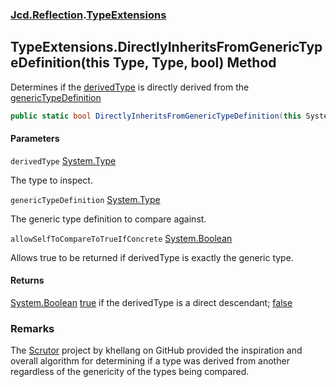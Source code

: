 ### [Jcd.Reflection](Jcd.Reflection.md 'Jcd.Reflection').[TypeExtensions](TypeExtensions.md 'Jcd.Reflection.TypeExtensions')

## TypeExtensions.DirectlyInheritsFromGenericTypeDefinition(this Type, Type, bool) Method

Determines if
the [derivedType](TypeExtensions.DirectlyInheritsFromGenericTypeDefinition.qE66oTVx3GVuaGUl6VtNHQ.md#Jcd.Reflection.TypeExtensions.DirectlyInheritsFromGenericTypeDefinition(thisSystem.Type,System.Type,bool).derivedType 'Jcd.Reflection.TypeExtensions.DirectlyInheritsFromGenericTypeDefinition(this System.Type, System.Type, bool).derivedType')
is directly derived from
the [genericTypeDefinition](TypeExtensions.DirectlyInheritsFromGenericTypeDefinition.qE66oTVx3GVuaGUl6VtNHQ.md#Jcd.Reflection.TypeExtensions.DirectlyInheritsFromGenericTypeDefinition(thisSystem.Type,System.Type,bool).genericTypeDefinition 'Jcd.Reflection.TypeExtensions.DirectlyInheritsFromGenericTypeDefinition(this System.Type, System.Type, bool).genericTypeDefinition')

```csharp
public static bool DirectlyInheritsFromGenericTypeDefinition(this System.Type derivedType, System.Type genericTypeDefinition, bool allowSelfToCompareToTrueIfConcrete=false);
```

#### Parameters

<a name='Jcd.Reflection.TypeExtensions.DirectlyInheritsFromGenericTypeDefinition(thisSystem.Type,System.Type,bool).derivedType'></a>

`derivedType` [System.Type](https://docs.microsoft.com/en-us/dotnet/api/System.Type 'System.Type')

The type to inspect.

<a name='Jcd.Reflection.TypeExtensions.DirectlyInheritsFromGenericTypeDefinition(thisSystem.Type,System.Type,bool).genericTypeDefinition'></a>

`genericTypeDefinition` [System.Type](https://docs.microsoft.com/en-us/dotnet/api/System.Type 'System.Type')

The generic type definition to compare against.

<a name='Jcd.Reflection.TypeExtensions.DirectlyInheritsFromGenericTypeDefinition(thisSystem.Type,System.Type,bool).allowSelfToCompareToTrueIfConcrete'></a>

`allowSelfToCompareToTrueIfConcrete` [System.Boolean](https://docs.microsoft.com/en-us/dotnet/api/System.Boolean 'System.Boolean')

Allows true to be returned if derivedType is exactly the generic type.

#### Returns

[System.Boolean](https://docs.microsoft.com/en-us/dotnet/api/System.Boolean 'System.Boolean')
[true](https://docs.microsoft.com/en-us/dotnet/csharp/language-reference/builtin-types/bool 'https://docs.microsoft.com/en-us/dotnet/csharp/language-reference/builtin-types/bool')
if the derivedType is a direct
descendant; [false](https://docs.microsoft.com/en-us/dotnet/csharp/language-reference/builtin-types/bool 'https://docs.microsoft.com/en-us/dotnet/csharp/language-reference/builtin-types/bool')

### Remarks

The [Scrutor](https://github.com/khellang/Scrutor 'https://github.com/khellang/Scrutor') project by khellang on GitHub
provided the inspiration and overall algorithm for determining if a type was derived from another
regardless of the genericity of the types being compared.